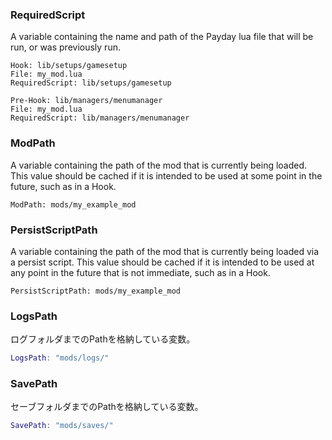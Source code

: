 
### RequiredScript
A variable containing the name and path of the Payday lua file that will be run, or was previously run.  
```
Hook: lib/setups/gamesetup
File: my_mod.lua
RequiredScript: lib/setups/gamesetup
```
```
Pre-Hook: lib/managers/menumanager
File: my_mod.lua
RequiredScript: lib/managers/menumanager
```
### ModPath
A variable containing the path of the mod that is currently being loaded. This value should be cached if it is
intended to be used at some point in the future, such as in a Hook.  
```
ModPath: mods/my_example_mod
```
### PersistScriptPath
A variable containing the path of the mod that is currently being loaded via a persist script. This value should be cached
if it is intended to be used at any point in the future that is not immediate, such as in a Hook.
```
PersistScriptPath: mods/my_example_mod
```
### LogsPath
ログフォルダまでのPathを格納している変数。  
```lua
LogsPath: "mods/logs/"
```
### SavePath
セーブフォルダまでのPathを格納している変数。  
```lua
SavePath: "mods/saves/"
```